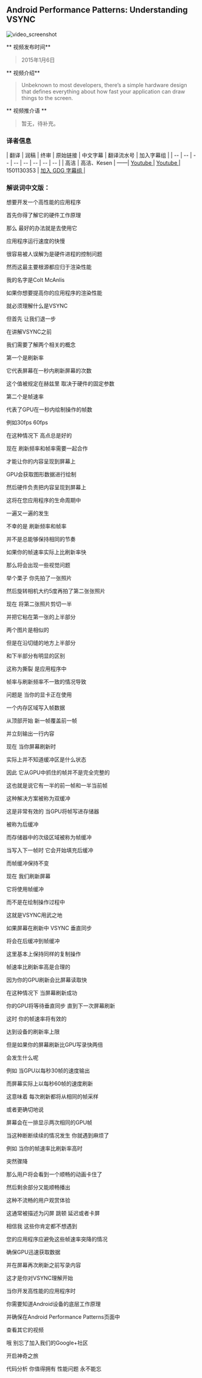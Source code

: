 
## Android Performance Patterns: Understanding VSYNC

![video_screenshot](images/1iaHxmfZGGc.jpg)

** 视频发布时间**
 
> 2015年1月6日

** 视频介绍**

> Unbeknown to most developers, there’s a simple hardware design that defines everything about how fast your application can draw things to the screen.

** 视频推介语 **

>  暂无，待补充。


### 译者信息

| 翻译 | 润稿 | 终审 | 原始链接 | 中文字幕 |  翻译流水号  |  加入字幕组  |
| -- | -- | -- | -- | -- |  -- | -- | -- |
| 高洁 | 高洁、Kesen | ——| [ Youtube ]( https://www.youtube.com/watch?v=1iaHxmfZGGc )  |  [ Youtube ]( https://www.youtube.com/watch?v=1iaHxmfZGGc ) | 1501130353 | [ 加入 GDG 字幕组 ]( http://www.gfansub.com/join_translator )  |



### 解说词中文版：

想要开发一个高性能的应用程序

首先你得了解它的硬件工作原理

那么  最好的办法就是去使用它

应用程序运行速度的快慢

很容易被人误解为是硬件进程的控制问题

然而这最主要根源都应归于渲染性能

我的名字是Colt McAnlis

如果你想要提高你的应用程序的渲染性能

就必须理解什么是VSYNC

但首先  让我们退一步

在讲解VSYNC之前

我们需要了解两个相关的概念

第一个是刷新率

它代表屏幕在一秒内刷新屏幕的次数

这个值被规定在赫兹里  取决于硬件的固定参数

第二个是帧速率

代表了GPU在一秒内绘制操作的帧数

例如30fps  60fps

在这种情况下  高点总是好的

现在  刷新频率和帧率需要一起合作

才能让你的内容呈现到屏幕上

GPU会获取图形数据进行绘制

然后硬件负责把内容呈现到屏幕上

这将在您应用程序的生命周期中

一遍又一遍的发生

不幸的是  刷新频率和帧率

并不是总能够保持相同的节奏

如果你的帧速率实际上比刷新率快

那么将会出现一些视觉问题

举个栗子  你先拍了一张照片

然后旋转相机大约5度再拍了第二张张照片

现在  将第二张照片剪切一半

并把它粘在第一张的上半部分

两个图片是相似的

但是在沿切缝的地方上半部分

和下半部分有明显的区别

这称为撕裂  是应用程序中

帧率与刷新频率不一致的情况导致

问题是  当你的显卡正在使用

一个内存区域写入帧数据

从顶部开始  新一帧覆盖前一帧

并立刻输出一行内容

现在  当你屏幕刷新时

实际上并不知道缓冲区是什么状态

因此  它从GPU中抓住的帧并不是完全完整的

这也就是说它有一半的前一帧和一半当前帧

这种解决方案被称为双缓冲

这是非常有效的  当GPU将帧写进存储器

被称为后缓冲

而存储器中的次级区域被称为帧缓冲

当写入下一帧时  它会开始填充后缓冲

而帧缓冲保持不变

现在  我们刷新屏幕

它将使用帧缓冲

而不是在绘制操作过程中

这就是VSYNC用武之地

如果屏幕在刷新中  VSYNC  垂直同步

将会在后缓冲到帧缓冲

这里基本上保持同样的复制操作

帧速率比刷新率高是合理的

因为你的GPU刷新会比屏幕读取快

在这种情况下  当屏幕刷新成功

你的GPU将等待垂直同步  直到下一次屏幕刷新

这时  你的帧速率将有效的

达到设备的刷新率上限

但是如果你的屏幕刷新比GPU写录快两倍

会发生什么呢

例如  当GPU以每秒30帧的速度输出

而屏幕实际上以每秒60帧的速度刷新

这意味着  每次刷新都将从相同的帧采样

或者更确切地说

屏幕会在一排显示两次相同的GPU帧

当这种断断续续的情况发生  你就遇到麻烦了

例如  当你的帧速率比刷新率高时

突然骤降

那么用户将会看到一个顺畅的动画卡住了

然后剩余部分又能顺畅播出

这种不流畅的用户观赏体验

这通常被描述为闪屏  跳顿  延迟或者卡屏

相信我  这些你肯定都不想遇到

您的应用程序应避免这些帧速率突降的情况

确保GPU迅速获取数据

并在屏幕再次刷新之前写录内容

这才是你对VSYNC理解开始

当你开发高性能的应用程序时

你需要知道Android设备的底层工作原理

并确保在Android Performance Patterns页面中

查看其它的视频

哦  别忘了加入我们的Google+社区

开启神奇之旅

代码分析  你值得拥有  性能问题  永不能忘


